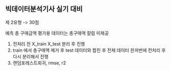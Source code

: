 ## 빅데이터분석기사 실기 대비

제 2유형 -> 30점

예측 총 구매금액
평가용 데이터는 총구매액 칼럼 미제공

1. 전처리 전 X_train X_test 분리 후 진행
2. train 에서 총구매액 제거 후 test 데이터와 합친 후 전체 데이터 한꺼번에 전처리 후 다시 분리해서 진행 
3. 랜덤포레스트회귀, rmse, r2






